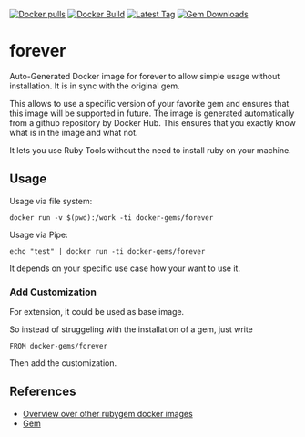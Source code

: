 [![Docker pulls](https://img.shields.io/docker/pulls/rubygem/forever.svg)](https://hub.docker.com/r/rubygem/forever/)
[![Docker Build](https://img.shields.io/docker/automated/rubygem/forever.svg)](https://hub.docker.com/r/rubygem/forever/)
[![Latest Tag](https://img.shields.io/github/tag/docker-rubygem/forever.svg)](https://hub.docker.com/r/rubygem/forever/)
[![Gem Downloads](https://img.shields.io/gem/dt/forever.svg)](https://rubygems.org/gems/forever/)
# forever

Auto-Generated Docker image for forever to allow simple usage without installation.
It is in sync with the original gem.

This allows to use a specific version of your favorite gem and ensures that this image will be supported in future.
The image is generated automatically from a github repository by Docker Hub.
This ensures that you exactly know what is in the image and what not.

It lets you use Ruby Tools without the need to install ruby on your machine.

## Usage

Usage via file system:

`docker run -v $(pwd):/work -ti docker-gems/forever`

Usage via Pipe:

`echo "test" | docker run -ti docker-gems/forever`

It depends on your specific use case how your want to use it.

### Add Customization

For extension, it could be used as base image.

So instead of struggeling with the installation of a gem, just write

`FROM docker-gems/forever`

Then add the customization.

## References

 - [Overview over other rubygem docker images](https://github.com/thinkbot/docker-rubygem)
 - [Gem](https://rubygems.org/gems/forever/)
